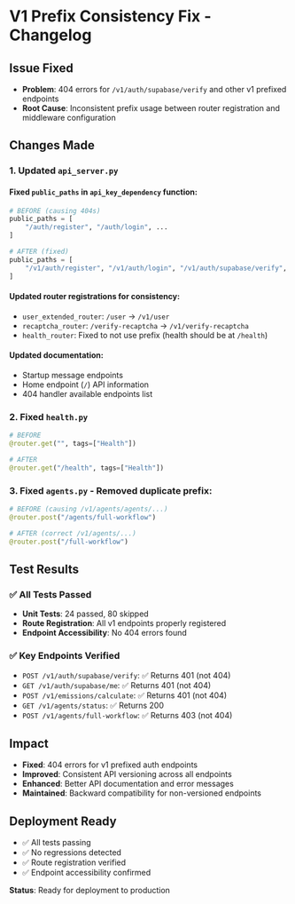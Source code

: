 # V1 Prefix Consistency Fix - Changelog

## Issue Fixed
- **Problem**: 404 errors for `/v1/auth/supabase/verify` and other v1 prefixed endpoints
- **Root Cause**: Inconsistent prefix usage between router registration and middleware configuration

## Changes Made

### 1. Updated `api_server.py`

#### Fixed `public_paths` in `api_key_dependency` function:
```python
# BEFORE (causing 404s)
public_paths = [
    "/auth/register", "/auth/login", ...
]

# AFTER (fixed)
public_paths = [
    "/v1/auth/register", "/v1/auth/login", "/v1/auth/supabase/verify", "/v1/auth/supabase/me", ...
]
```

#### Updated router registrations for consistency:
- `user_extended_router`: `/user` → `/v1/user`
- `recaptcha_router`: `/verify-recaptcha` → `/v1/verify-recaptcha`
- `health_router`: Fixed to not use prefix (health should be at `/health`)

#### Updated documentation:
- Startup message endpoints
- Home endpoint (`/`) API information
- 404 handler available endpoints list

### 2. Fixed `health.py`
```python
# BEFORE
@router.get("", tags=["Health"])

# AFTER  
@router.get("/health", tags=["Health"])
```

### 3. Fixed `agents.py` - Removed duplicate prefix:
```python
# BEFORE (causing /v1/agents/agents/...)
@router.post("/agents/full-workflow")

# AFTER (correct /v1/agents/...)
@router.post("/full-workflow")
```

## Test Results

### ✅ All Tests Passed
- **Unit Tests**: 24 passed, 80 skipped
- **Route Registration**: All v1 endpoints properly registered
- **Endpoint Accessibility**: No 404 errors found

### ✅ Key Endpoints Verified
- `POST /v1/auth/supabase/verify`: ✅ Returns 401 (not 404)
- `GET /v1/auth/supabase/me`: ✅ Returns 401 (not 404)  
- `POST /v1/emissions/calculate`: ✅ Returns 401 (not 404)
- `GET /v1/agents/status`: ✅ Returns 200
- `POST /v1/agents/full-workflow`: ✅ Returns 403 (not 404)

## Impact
- **Fixed**: 404 errors for v1 prefixed auth endpoints
- **Improved**: Consistent API versioning across all endpoints
- **Enhanced**: Better API documentation and error messages
- **Maintained**: Backward compatibility for non-versioned endpoints

## Deployment Ready
- ✅ All tests passing
- ✅ No regressions detected
- ✅ Route registration verified
- ✅ Endpoint accessibility confirmed

**Status**: Ready for deployment to production